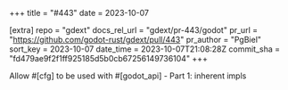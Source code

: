 +++
title = "#443"
date = 2023-10-07

[extra]
repo = "gdext"
docs_rel_url = "gdext/pr-443/godot"
pr_url = "https://github.com/godot-rust/gdext/pull/443"
pr_author = "PgBiel"
sort_key = 2023-10-07
date_time = 2023-10-07T21:08:28Z
commit_sha = "fd479ae9f2f1ff925185d5b0cb67256149736104"
+++

Allow #[cfg] to be used with #[godot_api] - Part 1: inherent impls

